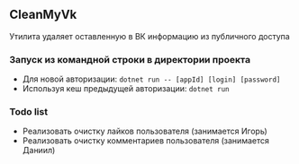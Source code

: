 ## CleanMyVk
Утилита удаляет оставленную в ВК информацию из публичного доступа
### Запуск из командной строки в директории проекта
* Для новой авторизации:
`dotnet run -- [appId] [login] [password]`
* Используя кеш предыдущей авторизации:
`dotnet run`
### Todo list
* Реализовать очистку лайков пользователя (занимается Игорь)
* Реализовать очистку комментариев пользователя (занимается Даниил)
